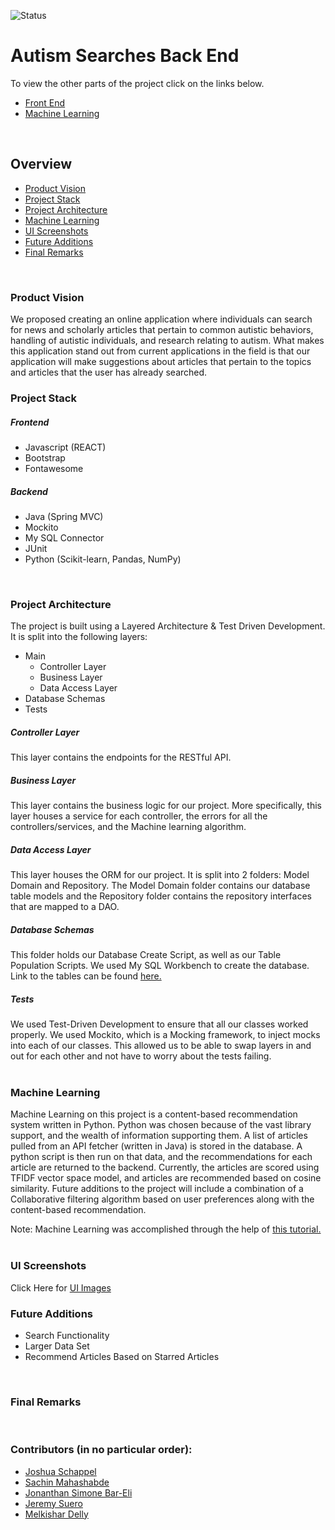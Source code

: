 ![Status](https://github.com/Software-Engineering-Final-Project/articleFetch/workflows/Java%20CI%20with%20Maven/badge.svg)
# Autism Searches Back End
To view the other parts of the project click on the links below.
- [Front End](https://github.com/Software-Engineering-Final-Project/articleRecommender)
- [Machine Learning](https://github.com/Software-Engineering-Final-Project/BackEndML)
<br />

## Overview
- [Product Vision](https://github.com/Software-Engineering-Final-Project/articleFetch#product-vision)
- [Project Stack](https://github.com/Software-Engineering-Final-Project/articleFetch#project-stack)
- [Project Architecture](https://github.com/Software-Engineering-Final-Project/articleFetch#project-architecture)
- [Machine Learning](https://github.com/Software-Engineering-Final-Project/articleFetch#machine-learning)
- [UI Screenshots](https://github.com/Software-Engineering-Final-Project/articleFetch/blob/master/Images/README.md)
- [Future Additions](https://github.com/Software-Engineering-Final-Project/articleFetch#future-additions)
- [Final Remarks](https://github.com/Software-Engineering-Final-Project/articleFetch#final-remarks)
<br />

### Product Vision
We proposed creating an online application where individuals can search for news and scholarly articles that pertain to common autistic behaviors, handling of autistic individuals, and research relating to autism. What makes this application stand out from current applications in the field is that our application will make suggestions about articles that pertain to the topics and articles that the user has already searched.
<br />

### Project Stack
##### Frontend
- Javascript (REACT)
- Bootstrap
- Fontawesome

##### Backend
- Java (Spring MVC)
- Mockito
- My SQL Connector
- JUnit
- Python (Scikit-learn, Pandas, NumPy)
<br />

### Project Architecture
The project is built using a Layered Architecture & Test Driven Development. It is split into the following layers:
- Main
    - Controller Layer
    - Business Layer
    - Data Access Layer
- Database Schemas
- Tests

##### Controller Layer
This layer contains the endpoints for the RESTful API. 

##### Business Layer
This layer contains the business logic for our project. More specifically, this layer houses a service for each controller, the errors for all the controllers/services, and the Machine learning algorithm.

##### Data Access Layer
This layer houses the ORM for our project. It is split into 2 folders: Model Domain and Repository. The Model Domain folder contains our database table models and the Repository folder contains the repository interfaces that are mapped to a DAO.

##### Database Schemas
This folder holds our Database Create Script, as well as our Table Population Scripts. We used My SQL Workbench to create the database.
Link to the tables can be found [here.](https://github.com/Software-Engineering-Final-Project/articleFetch/tree/master/src/DatabaseSchemas)

##### Tests
We used Test-Driven Development to ensure that all our classes worked properly. We used Mockito, which is a Mocking framework, to inject mocks into each of our classes. This allowed us to be able to swap layers in and out for each other and not have to worry about the tests failing.
<br />
<br />

### Machine Learning
Machine Learning on this project is a content-based recommendation system written in Python. Python was chosen because of the vast library support, and the wealth of information supporting them. A list of articles pulled from an API fetcher (written in Java) is stored in the database. A python script is then run on that data, and the recommendations for each article are returned to the backend.
Currently, the articles are scored using TFIDF vector space model, and articles are recommended based on cosine similarity. Future additions to the project will include a combination of a Collaborative filtering algorithm based on user preferences along with the content-based recommendation. 

Note: Machine Learning was accomplished through the help of [this tutorial.](https://heartbeat.fritz.ai/recommender-systems-with-python-part-i-content-based-filtering-5df4940bd831)
<br />
<br />

### UI Screenshots
Click Here for [UI Images](https://github.com/Software-Engineering-Final-Project/articleFetch/blob/master/Images/README.md)
<br />

### Future Additions
- Search Functionality
- Larger Data Set
- Recommend Articles Based on Starred Articles
<br />

### Final Remarks
<br />

### Contributors (in no particular order):
- [Joshua Schappel](https://github.com/jschappel)
- [Sachin Mahashabde](https://github.com/sachinmahashabde)
- [Jonanthan Simone Bar-Eli](https://github.com/jonbareli)
- [Jeremy Suero](https://github.com/iamyobany)
- [Melkishar Delly](https://github.com/melkdelly)
